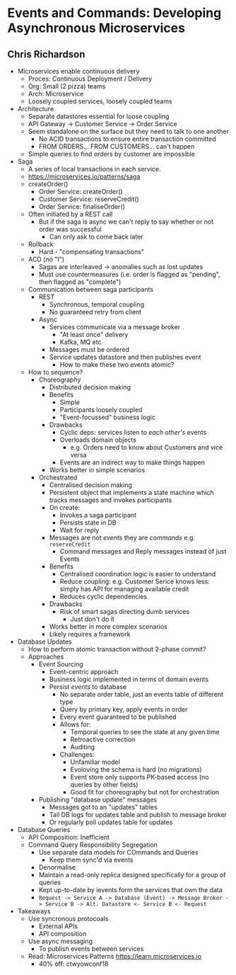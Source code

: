 # Events and Commands: Developing Asynchronous Microservices
## Chris Richardson

* Microservices enable continuous delivery
    * Proces: Continuous Deployment / Delivery
    * Org: Small (2 pizza) teams
    * Arch: Microservice
    * Loosely coupled services, loosely coupled teams
* Architecture
    * Separate datastores essential for loose coupling
    * API Gateway -> Customer Service
                  -> Order Service
    * Seem standalone on the surface but they need to talk to one another
        * No ACID transactions to ensure entire transaction committed
        * FROM ORDERS... FROM CUSTOMERS... can't happen
    * Simple queries to find orders by customer are impossible
* Saga
    * A series of local transactions in each service.
    * https://microservices.io/patterns/saga
    * createOrder()
        * Order Service: createOrder()
        * Customer Service: reserveCredit()
        * Order Service: finaliseOrder()
    * Often initiated by a REST call
        * But if the saga is async we can't reply to say whether or not order was successful
            * Can only ask to come back later
    * Rollback
        * Hard - "compensating transactions"
    * ACD (no "I")
        * Sagas are interleaved -> anomalies such as lost updates
        * Must use countermeasures (i.e. order is flagged as "pending", then flagged as "complete")
    * Communication between saga participants
        * REST
            * Synchronous, temporal coupling
            * No guaranteed retry from client
        * Async
            * Services communicate via a message broker
                * "At least once" delivery
                * Kafka, MQ etc
            * Messages must be ordered
            * Service updates datastore and then publishes event
                * How to make these two events atomic?
    * How to sequence?
        * Choreography
            * Distributed decision making
            * Benefits
                * Simple
                * Participants loosely coupled
                * "Event-focussed" business logic
            * Drawbacks
                * Cyclic deps: services listen to *each other's* events
                * Overloads domain objects
                    * e.g. Orders need to know about Customers and vice versa
                * Events are an indirect way to make things happen
            * Works better in simple scenarios
        * Orchestrated
            * Centralised decision making
            * Persistent object that implements a state machine which tracks messages and invokes participants
            * On create:
                * Invokes a saga participant
                * Persists state in DB
                * Wait for reply
            * Messages are not *events* they are *commands* e.g. `reserveCredit`
                * Command messages and Reply messages instead of just Events
            * Benefits
                * Centralised coordination logic is easier to understand
                * Reduce coupling: e.g. Customer Serice knows less: simply has API for managing available credit
                * Reduces cyclic dependencies
            * Drawbacks
                * Risk of smart sagas directing dumb services
                    * Just don't do it
            * Works better in more complex scenarios
            * Likely requires a framework
* Database Updates
    * How to perform atomic transaction without 2-phase commit?
    * Approaches
        * Event Sourcing
            * Event-centric approach
            * Business logic implemented in terms of domain events
            * Persist *events* to database
                * No separate order table, just an events table of different type
                * Query by primary key, apply events in order
                * Every event guaranteed to be published
                * Allows for:
                    * Temporal queries to see the state at any given time
                    * Retroactive correction
                    * Auditing
                * Challenges:
                    * Unfamiliar model
                    * Evoloving the schema is hard (no migrations)
                    * Event store only supports PK-based access (no queries by other fields)
                    * Good fit for choreography but not for orchestration
        * Publishing "database update" messages
            * Messages got to an "updates" tables
            * Tail DB logs for updates table and publish to message broker
            * Or regularly poll updates table for updates
* Database Queries
    * API Composition: Inefficient
    * Command Query Responsibility Segregation
        * Use separate data models for COmmands and Queries
            * Keep them sync'd via events
        * Denormalise
        * Maintain a read-only replica designed specifically for a group of queries
        * Kept up-to-date by ievents form the services that own the data
        * `Request -> Service A -> Database (Event) -> Message Broker -> Service B -> Alt. Datastore <- Service B <- Request`
* Takeaways
    * Use syncronous protocoals
        * External APIs
        * API composition
    * Use async messaging
        * To publish events between services
    * Read: Microservices Patterns https://learn.microservices.io
        * 40% off: ctwyowconf18
